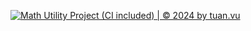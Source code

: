 [![Math Utility Project (CI included) | © 2024 by tuan.vu](https://github.com/vuanhtuanvn85/math-util-junit5/actions/workflows/ci-maven.yml/badge.svg)](https://github.com/vuanhtuanvn85/math-util-junit5/actions/workflows/ci-maven.yml)